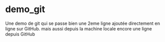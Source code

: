 ﻿# demo_git
Une demo de git qui se passe bien
une 2eme ligne ajoutée directement en ligne sur GitHub.
mais aussi depuis la machine locale
encore une ligne depuis GitHub
